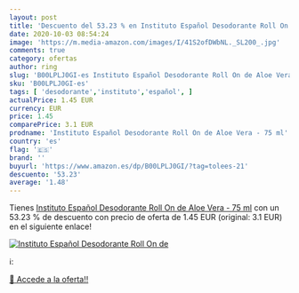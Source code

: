 ```yaml
---
layout: post
title: 'Descuento del 53.23 % en Instituto Español Desodorante Roll On de'
date: 2020-10-03 08:54:24
image: 'https://m.media-amazon.com/images/I/41S2ofDWbNL._SL200_.jpg'
comments: true
category: ofertas
author: ring
slug: 'B00LPLJ0GI-es Instituto Español Desodorante Roll On de Aloe Vera - 75 ml'
sku: 'B00LPLJ0GI-es'
tags: [ 'desodorante','instituto','español', ]
actualPrice: 1.45 EUR
currency: EUR
price: 1.45
comparePrice: 3.1 EUR
prodname: 'Instituto Español Desodorante Roll On de Aloe Vera - 75 ml'
country: 'es'
flag: '🇪🇸'
brand: ''
buyurl: 'https://www.amazon.es/dp/B00LPLJ0GI/?tag=tolees-21'
descuento: '53.23'
average: '1.48'
---
```


Tienes [Instituto Español Desodorante Roll On de Aloe Vera - 75 ml](https://www.amazon.es/dp/B00LPLJ0GI/?tag=tolees-21) con un 53.23 % de descuento con precio de oferta de 1.45 EUR (original: 3.1 EUR) en el siguiente enlace!

[![Instituto Español Desodorante Roll On de](https://m.media-amazon.com/images/I/41S2ofDWbNL._SL200_.jpg)](https://www.amazon.es/dp/B00LPLJ0GI/?tag=tolees-21)

ℹ️:


[🛒 Accede a la oferta!!](https://www.amazon.es/dp/B00LPLJ0GI/?tag=tolees-21)
